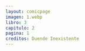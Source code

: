 ```yaml
---
layout: comicpage
imagen: 1.webp
libro: 3
capitulo: 2
pagina: 1
creditos: Duende Inexistente
---
```

